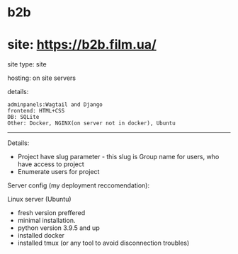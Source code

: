 # b2b
# site: https://b2b.film.ua/

site type: site

hosting: on site servers 

details: 


	adminpanels:Wagtail and Django
	frontend: HTML+CSS
	DB: SQLite
	Other: Docker, NGINX(on server not in docker), Ubuntu
-----------------
Details:

- Project have slug parameter - this slug is Group name for users, who have access to project
- Enumerate users for project

Server config (my deployment reccomendation):

 Linux server (Ubuntu)
- fresh version preffered
- minimal installation.
- python version 3.9.5 and up
- installed docker
- installed tmux (or any tool to avoid disconnection troubles) 
